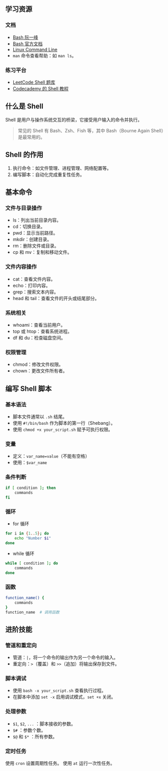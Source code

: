 ## 学习资源

### 文档

- [Bash 阮一峰](https://wangdoc.com/bash/)
- [Bash 官方文档](https://www.gnu.org/software/bash/)
- [Linux Command Line](https://linuxcommand.org/)
- `man` 命令查看帮助：如 `man ls`。

### 练习平台

- [LeetCode Shell 题库](https://leetcode.cn/problemset/shell/)
- [Codecademy 的 Shell 教程](https://www.codecademy.com/catalog/language/bash)

## 什么是 Shell

Shell 是用户与操作系统交互的桥梁，它接受用户输入的命令并执行。

> 常见的 Shell 有 Bash、Zsh、Fish 等，其中 Bash（Bourne Again Shell）是最常用的。

## Shell 的作用

1. 执行命令：如文件管理、进程管理、网络配置等。
2. 编写脚本：自动化完成重复性任务。

## 基本命令

### 文件与目录操作

- ls：列出当前目录内容。
- cd：切换目录。
- pwd：显示当前路径。
- mkdir：创建目录。
- rm：删除文件或目录。
- cp 和 mv：复制和移动文件。

### 文件内容操作

- cat：查看文件内容。
- echo：打印内容。
- grep：搜索文本内容。
- head 和 tail：查看文件的开头或结尾部分。

### 系统相关

- whoami：查看当前用户。
- top 或 htop：查看系统进程。
- df 和 du：检查磁盘空间。

### 权限管理

- chmod：修改文件权限。
- chown：更改文件所有者。

## 编写 Shell 脚本

### 基本语法

- 脚本文件通常以 `.sh` 结尾。
- 使用 `#!/bin/bash` 作为脚本的第一行（Shebang）。
- 使用 `chmod +x your_script.sh` 赋予可执行权限。

### 变量

- 定义：`var_name=value`（不能有空格）
- 使用：`$var_name`

### 条件判断

```bash
if [ condition ]; then
    commands
fi
```

### 循环

- for 循环

```bash
for i in {1..5}; do
    echo "Number $i"
done
```

- while 循环

```bash
while [ condition ]; do
    commands
done
```

### 函数

```bash
function_name() {
    commands
}
function_name  # 调用函数
```

## 进阶技能

### 管道和重定向

- 管道：`|`，将一个命令的输出作为另一个命令的输入。
- 重定向：`>`（覆盖）和 `>>`（追加）将输出保存到文件。

### 脚本调试

- 使用 `bash -x your_script.sh` 查看执行过程。
- 在脚本中添加 `set -x` 启用调试模式，`set +x` 关闭。

### 处理参数

- `$1`, `$2`, `...` ：脚本接收的参数。
- `$#` ：参数个数。
- `$@` 和 `$*` ：所有参数。

### 定时任务

使用 `cron` 设置周期性任务。
使用 `at` 运行一次性任务。
